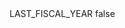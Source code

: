 <?xml version="1.0" encoding="UTF-8"?>
<CustomMetadata xmlns="http://soap.sforce.com/2006/04/metadata">
    <label>LAST_FISCAL_YEAR</label>
    <protected>false</protected>
</CustomMetadata>
